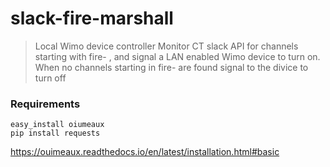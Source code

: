 slack-fire-marshall
====================

> Local Wimo device controller
Monitor CT slack API for channels starting with fire- , and signal a LAN enabled Wimo device to turn on. When no channels starting in fire- are found
signal to the divice to turn off

### Requirements
```
easy_install oiumeaux
pip install requests
```

https://ouimeaux.readthedocs.io/en/latest/installation.html#basic
##
